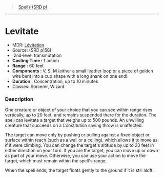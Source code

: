 ﻿---
!SpellVO
Level: 2
Type: transmutation
CastingTime: 1 action
Range: 60 feet
Components: V, S, M (either a small leather loop or a piece of golden wire bent into a cup shape with a long shank on one end)
Duration: Concentration, up to 10 minutes
Classes: Sorcerer, Wizard
Id: spells_vo.md#levitate
ParentLink: spells_vo.md#spells-srd-p
Name: Levitate
ParentName: Spells (SRD p)
NameLevel: 1
AltName: '[Lévitation](hd_spells_levitation.md)'
Source: (SRD p158)
---
> [Spells (SRD p)](srd_spells.md)

---

# Levitate

- MDR: [Lévitation](hd_spells_levitation.md)
- Source: (SRD p158)
-  2nd-level transmutation
- **Casting Time :** 1 action
- **Range :** 60 feet
- **Components :** V, S, M (either a small leather loop or a piece of golden wire bent into a cup shape with a long shank on one end)
- **Duration :** Concentration, up to 10 minutes
- Classes: Sorcerer, Wizard

### Description

One creature or object of your choice that you can see within range rises vertically, up to 20 feet, and remains suspended there for the duration. The spell can levitate a target that weighs up to 500 pounds. An unwilling creature that succeeds on a Constitution saving throw is unaffected.

The target can move only by pushing or pulling against a fixed object or surface within reach (such as a wall or a ceiling), which allows it to move as if it were climbing. You can change the target's altitude by up to 20 feet in either direction on your turn. If you are the target, you can move up or down as part of your move. Otherwise, you can use your action to move the target, which must remain within the spell's range.

When the spell ends, the target floats gently to the ground if it is still aloft.

